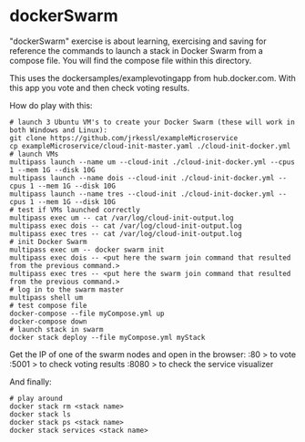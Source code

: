 # dockerSwarm

"dockerSwarm" exercise is about learning, exercising and saving for reference the commands to launch a stack in Docker Swarm from a compose file. You will find the compose file within this directory.

This uses the dockersamples/examplevotingapp from hub.docker.com. With this app you vote and then check voting results. 

How do play with this: 

```
# launch 3 Ubuntu VM's to create your Docker Swarm (these will work in both Windows and Linux):
git clone https://github.com/jrkessl/exampleMicroservice
cp exampleMicroservice/cloud-init-master.yaml ./cloud-init-docker.yml 
# launch VMs
multipass launch --name um --cloud-init ./cloud-init-docker.yml --cpus 1 --mem 1G --disk 10G
multipass launch --name dois --cloud-init ./cloud-init-docker.yml --cpus 1 --mem 1G --disk 10G
multipass launch --name tres --cloud-init ./cloud-init-docker.yml --cpus 1 --mem 1G --disk 10G
# test if VMs launched correctly
multipass exec um -- cat /var/log/cloud-init-output.log
multipass exec dois -- cat /var/log/cloud-init-output.log
multipass exec tres -- cat /var/log/cloud-init-output.log
# init Docker Swarm
multipass exec um -- docker swarm init
multipass exec dois -- <put here the swarm join command that resulted from the previous command.>
multipass exec tres -- <put here the swarm join command that resulted from the previous command.>
# log in to the swarm master
multipass shell um
# test compose file
docker-compose --file myCompose.yml up 
docker-compose down
# launch stack in swarm
docker stack deploy --file myCompose.yml myStack
```
Get the IP of one of the swarm nodes and open in the browser:
<ip>:80   > to vote 
<ip>:5001 > to check voting results 
<ip>:8080 > to check the service visualizer  

And finally:
```
# play around 
docker stack rm <stack name>
docker stack ls 
docker stack ps <stack name>
docker stack services <stack name>
```

